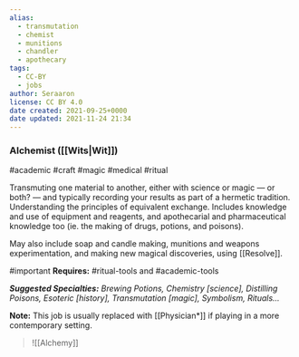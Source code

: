 ```yaml
---
alias:
  - transmutation
  - chemist
  - munitions
  - chandler
  - apothecary
tags:
  - CC-BY
  - jobs
author: Seraaron
license: CC BY 4.0
date created: 2021-09-25+0000
date updated: 2021-11-24 21:34
---
```


### Alchemist ([[Wits|Wit]])

#academic #craft #magic #medical #ritual

Transmuting one material to another, either with science or magic — or both? — and typically recording your results as part of a hermetic tradition. Understanding the principles of equivalent exchange. Includes knowledge and use of equipment and reagents, and apothecarial and pharmaceutical knowledge too (ie. the making of drugs, potions, and poisons).

May also include soap and candle making, munitions and weapons experimentation, and making new magical discoveries, using [[Resolve]].

#important **Requires:** #ritual-tools and #academic-tools

_**Suggested Specialties:** Brewing Potions, Chemistry [science], Distilling Poisons, Esoteric [history], Transmutation [magic], Symbolism, Rituals..._

**Note:** This job is usually replaced with [[Physician*]] if playing in a more contemporary setting.

> ![[Alchemy]]
